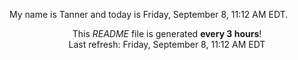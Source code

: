 My name is Tanner and today is Friday, September 8, 11:12 AM EDT.

<p align="center">This <i>README</i> file is generated <b>every 3 hours</b>!</br>Last refresh: Friday, September 8, 11:12 AM EDT<br /></p>
